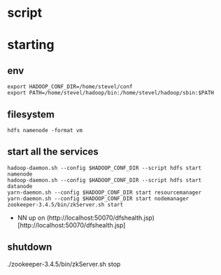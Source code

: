 <!---
  Licensed under the Apache License, Version 2.0 (the "License");
  you may not use this file except in compliance with the License.
  You may obtain a copy of the License at
  
   http://www.apache.org/licenses/LICENSE-2.0
  
  Unless required by applicable law or agreed to in writing, software
  distributed under the License is distributed on an "AS IS" BASIS,
  WITHOUT WARRANTIES OR CONDITIONS OF ANY KIND, either express or implied.
  See the License for the specific language governing permissions and
  limitations under the License. See accompanying LICENSE file.
-->
  
 # script
 
 
 # starting
 
 

## env

    export HADOOP_CONF_DIR=/home/stevel/conf
    export PATH=/home/stevel/hadoop/bin:/home/stevel/hadoop/sbin:$PATH


## filesystem

    hdfs namenode -format vm



## start all the services

    hadoop-daemon.sh --config $HADOOP_CONF_DIR --script hdfs start namenode
    hadoop-daemon.sh --config $HADOOP_CONF_DIR --script hdfs start datanode
    yarn-daemon.sh --config $HADOOP_CONF_DIR start resourcemanager
    yarn-daemon.sh --config $HADOOP_CONF_DIR start nodemanager
    zookeeper-3.4.5/bin/zkServer.sh start

  

* NN up on (http://localhost:50070/dfshealth.jsp)[http://localhost:50070/dfshealth.jsp]



## shutdown

./zookeeper-3.4.5/bin/zkServer.sh stop



 